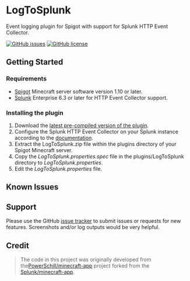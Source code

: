# LogToSplunk
Event logging plugin for Spigot with support for Splunk HTTP Event Collector.

[![GitHub issues](https://img.shields.io/github/issues/PowerSchill/LogToSplunk.svg)](https://github.com/PowerSchill/LogToSplunk/issues) [![GitHub license](https://img.shields.io/badge/license-Apache%202-blue.svg)](https://raw.githubusercontent.com/PowerSchill/LogToSplunk/master/LICENSE)

## Getting Started

### Requirements
* [Spigot](https://www.spigotmc.org/) Minecraft server software version 1.10 or later. 
* [Splunk](http://www.splunk.com) Enterprise 6.3 or later for HTTP Event Collector support. 

### Installing the plugin

1. Download the [latest pre-compiled version of the plugin](https://github.com/PowerSchill/LogToSplunk/releases).
2. Configure the Splunk HTTP Event Collector on your Splunk instance according to the [documentation](http://dev.splunk.com/view/event-collector/SP-CAAAE6M).
3. Extract the LogToSplunk.zip file within the plugins directory of your Spigot Minecraft server. 
4. Copy the *LogToSplunk.properties.spec* file in the plugins/LogToSplunk directory to *LogToSplunk.properties*.
5. Edit the *LogToSplunk.properties* file.

## Known Issues


## Support

Please use the GitHub [issue tracker](https://github.com/PowerSchill/LogToSplunk/issues) to submit issues or requests for new features. Screenshots and/or log outputs would be very helpful.

## Credit

> The code in this project was originally developed from the[PowerSchill/minecraft-app](https://github.com/PowerSchill/minecraft-app) project forked from the [Splunk/minecraft-app](https://github.com/splunk/minecraft-app).
